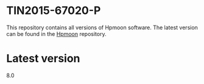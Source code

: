 # TIN2015-67020-P

This repository contains all versions of Hpmoon software. The latest version can be found in the [Hpmoon](https://github.com/rotty11/Hpmoon) repository.

# Latest version

8.0
